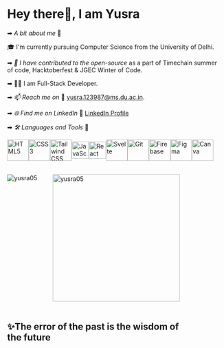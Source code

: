 # Hey there👋, I am Yusra

➡ *A bit about me* 🌱 

  🎓 I'm currently pursuing Computer Science from the University of Delhi.

➡ *🚀 I have contributed to the open-source* as a part of  Timechain summer of code, Hacktoberfest & JGEC Winter of Code.

➡ 👨‍💻 I am Full-Stack Developer.

➡ *📫 Reach me on* 🤝
	yusra.123987@ms.du.ac.in. 

➡ *🌐 Find me on LinkedIn* 🤝
	[LinkedIn Profile](https://www.linkedin.com/in/yusra-227b3024a/)

➡ *🛠 Languages and Tools* 🚀  

<div style="display: flex; align-items: center;">
   <img src="https://github.com/yusra05/yusra05/assets/112852251/78649dd3-2f1d-4bbf-b709-2fd74d5108d1.png" alt="HTML5" width="50" height="50">
   <img src="https://github.com/yusra05/yusra05/assets/112852251/0bf27a1d-d0ea-4321-a48d-58babd4760e7.png" alt="CSS3" width="50" height="50">
   <img src="https://github.com/yusra05/yusra05/assets/112852251/174f1b1c-0f10-4731-a92f-e0b33c4bb41f.png" alt="Tailwind CSS" width="50" height="50">
   <img src="https://github.com/yusra05/yusra05/assets/112852251/53780925-c407-4f13-bacd-d070c60032de.png" alt="JavaScript" width="40" height="40">
  <img src="https://github.com/yusra05/yusra05/assets/112852251/a9850de4-2a5b-475a-a3f8-5031f796038b.png" alt="React" width="40" height="40">
  <img src="https://github.com/yusra05/yusra05/assets/112852251/ea5af004-6056-462d-b34c-7656a8320f06.png" alt="Svelte" width="50" height="50">
  <img src="https://github.com/yusra05/yusra05/assets/112852251/346b0d1a-7db7-4ae4-bcf6-06cf517f8ad4.png" alt="Git" width="50" height="50">
  <img src="https://github.com/yusra05/yusra05/assets/112852251/7d704a18-2545-4803-8460-cb6b8f6a70b0.png" alt="Firebase" width="50" height="50">
 <img src="https://github.com/yusra05/yusra05/assets/112852251/14f3b968-2c4e-443c-a27a-e6ef98b63179.png" alt="Figma" width="50" height="50">
  <img src="https://github.com/yusra05/yusra05/assets/112852251/5c78327e-ef3e-4590-8cb2-44da7635f7cd.png" alt="Canva" width="50" height="50">

</div>

<br> 

<div style="display: grid; grid-template-columns: 1fr 1fr 1fr;">
    <div>
        <p align="left"><img src="https://github-readme-stats.vercel.app/api/top-langs?username=yusra05&show_icons=true&locale=en&layout=compact" alt="yusra05" /></p>
    </div>
    <div>
        <p align="left">&nbsp;<img src="https://github-readme-stats.vercel.app/api?username=yusra05&show_icons=true&locale=en" alt="yusra05" style="width: 296px;" /></p>
    </div>
   </div>


## ✨The error of the past is the wisdom of the future
